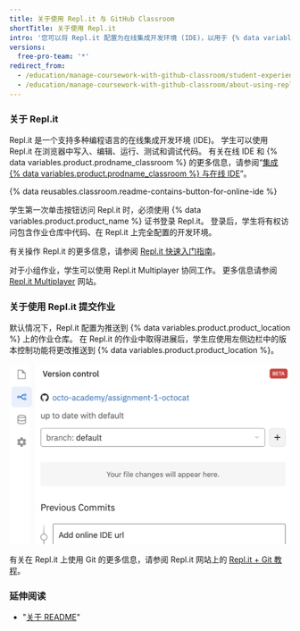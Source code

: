 ```yaml
---
title: 关于使用 Repl.it 与 GitHub Classroom
shortTitle: 关于使用 Repl.it
intro: '您可以将 Repl.it 配置为在线集成开发环境 (IDE)，以用于 {% data variables.product.prodname_classroom %} 中的作业。'
versions:
  free-pro-team: '*'
redirect_from:
  - /education/manage-coursework-with-github-classroom/student-experience-replit
  - /education/manage-coursework-with-github-classroom/about-using-replit-with-github-classroom
---
```

### 关于 Repl.it

Repl.it 是一个支持多种编程语言的在线集成开发环境 (IDE)。 学生可以使用 Repl.it 在浏览器中写入、编辑、运行、测试和调试代码。 有关在线 IDE 和 {% data variables.product.prodname_classroom %} 的更多信息，请参阅“[集成 {% data variables.product.prodname_classroom %} 与在线 IDE](/education/manage-coursework-with-github-classroom/integrate-github-classroom-with-an-online-ide)”。

{% data reusables.classroom.readme-contains-button-for-online-ide %}

学生第一次单击按钮访问 Repl.it 时，必须使用 {% data variables.product.product_name %} 证书登录 Repl.it。 登录后，学生将有权访问包含作业仓库中代码、在 Repl.it 上完全配置的开发环境。

有关操作 Repl.it 的更多信息，请参阅 [Repl.it 快速入门指南](https://docs.repl.it/repls/quick-start#the-repl-environment)。

对于小组作业，学生可以使用 Repl.it Multiplayer 协同工作。 更多信息请参阅 [Repl.it Multiplayer](https://repl.it/site/multiplayer) 网站。

### 关于使用 Repl.it 提交作业

默认情况下，Repl.it 配置为推送到 {% data variables.product.product_location %} 上的作业仓库。 在 Repl.it 的作业中取得进展后，学生应使用左侧边栏中的版本控制功能将更改推送到 {% data variables.product.product_location %}。

![Repl.it 版本控制功能](/assets/images/help/classroom/ide-replit-version-control-button.png)

有关在 Repl.it 上使用 Git 的更多信息，请参阅 Repl.it 网站上的 [Repl.it + Git 教程](https://repl.it/talk/learn/Replit-Git-Tutorial/23331)。

### 延伸阅读

- "[关于 README](/github/creating-cloning-and-archiving-repositories/about-readmes)"
